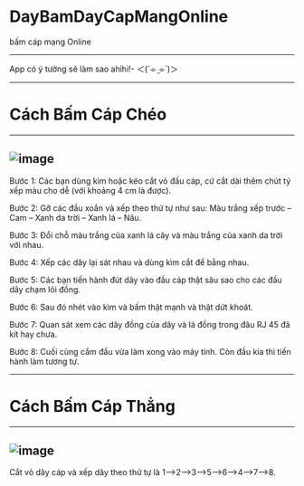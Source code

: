 # DayBamDayCapMangOnline
bấm cáp mạng Online
___
App có ý tưởng sẽ làm sao  ahihi!- ＜(´⌯  ̫⌯`)＞
___
# Cách Bấm Cáp Chéo
---
![image](https://github.com/rudeusMSK/DayBamDayCapMangOnline/assets/160387470/d1398ff4-7ed0-49a1-b633-2d85aa6c71c1)
---
Bước 1: Các bạn dùng kìm hoặc kéo cắt vỏ đầu cáp, cứ cắt dài thêm chút tý xếp màu cho dễ (với khoảng 4 cm là được).
 
Bước 2: Gỡ các đầu xoắn và xếp theo thứ tự như sau: Màu trắng xếp trước – Cam – Xanh da trời – Xanh lá – Nâu.
 
Bước 3: Đổi chỗ màu trắng của xanh lá cây và màu trắng của xanh da trời với nhau.
 
Bước 4: Xếp các dây lại sát nhau và dùng kìm cắt để bằng nhau. 
 
Bước 5: Các bạn tiến hành đút dây vào đầu cáp thật sâu sao cho các đầu dây chạm lõi đồng.
 
Bước 6: Sau đó nhét vào kìm và bấm thật mạnh và thật dứt khoát.
 
Bước 7: Quan sát xem các dây đồng của dây và lá đồng trong đâu RJ 45 đã kít hay chưa.
 
Bước 8: Cuối cùng cắm đầu vừa làm xong vào máy tính. Còn đầu kia thì tiến hành làm tương tự.
___
# Cách Bấm Cáp Thẳng
---
![image](https://github.com/rudeusMSK/DayBamDayCapMangOnline/assets/160387470/c179f127-d0fb-4d96-a08d-26049e32c84b)
---
Cắt vỏ dây cáp và xếp dây theo thứ tự là 1–>2–>3–>5–>6–>4–>7–>8.

